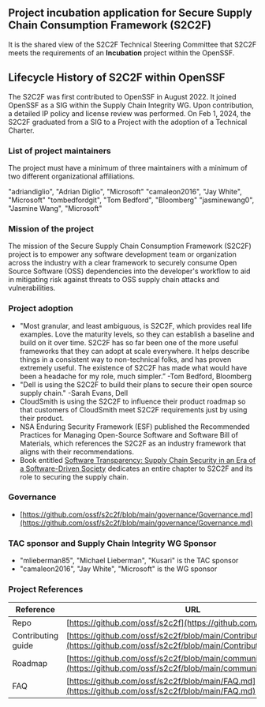 ## Project incubation application for Secure Supply Chain Consumption Framework (S2C2F)

It is the shared view of the S2C2F Technical Steering Committee that S2C2F meets the requirements of an **Incubation** project within the OpenSSF.

## Lifecycle History of S2C2F within OpenSSF

The S2C2F was first contributed to OpenSSF in August 2022. It joined OpenSSF as a SIG within the Supply Chain Integrity WG. Upon contribution, a detailed IP policy and license review was performed. On Feb 1, 2024, the S2C2F graduated from a SIG to a Project with the adoption of a Technical Charter.

### List of project maintainers

The project must have a minimum of three maintainers with a minimum of two different organizational affiliations.

"adriandiglio", "Adrian Diglio", "Microsoft"
"camaleon2016", "Jay White", "Microsoft"
"tombedfordgit", "Tom Bedford", "Bloomberg"
"jasminewang0", "Jasmine Wang", "Microsoft"


### Mission of the project

The mission of the Secure Supply Chain Consumption Framework (S2C2F) project is to empower any software development team or organization across the industry with a clear framework to securely consume Open Source Software (OSS) dependencies into the developer's workflow to aid in mitigating risk against threats to OSS supply chain attacks and vulnerabilities. 

### Project adoption

* "Most granular, and least ambiguous, is S2C2F, which provides real life examples. Love the maturity levels, so they can establish a baseline and build on it over time. S2C2F has so far been one of the more useful frameworks that they can adopt at scale everywhere. It helps describe things in a consistent way to non-technical folks, and has proven extremely useful. The existence of S2C2F has made what would have been a headache for my role, much simpler.” -Tom Bedford, Bloomberg
* "Dell is using the S2C2F to build their plans to secure their open source supply chain." -Sarah Evans, Dell
* CloudSmith is using the S2C2F to influence their product roadmap so that customers of CloudSmith meet S2C2F requirements just by using their product.
* NSA Enduring Security Framework (ESF) published the Recommended Practices for Managing Open-Source Software and Software Bill of Materials, which references the S2C2F as an industry framework that aligns with their recommendations.
* Book entitled [Software Transparency: Supply Chain Security in an Era of a Software-Driven Society](https://www.wiley.com/en-us/Software+Transparency%3A+Supply+Chain+Security+in+an+Era+of+a+Software+Driven+Society-p-9781394158492) dedicates an entire chapter to S2C2F and its role to securing the supply chain. 


### Governance

* [https://github.com/ossf/s2c2f/blob/main/governance/Governance.md](https://github.com/ossf/s2c2f/blob/main/governance/Governance.md)

### TAC sponsor and Supply Chain Integrity WG Sponsor

* "mlieberman85", "Michael Lieberman", "Kusari" is the TAC sponsor
* "camaleon2016", "Jay White", "Microsoft" is the WG sponsor

### Project References

| Reference          | URL |
|--------------------|-----|
| Repo               |  [https://github.com/ossf/s2c2f](https://github.com/ossf/s2c2f)   |
| Contributing guide |  [https://github.com/ossf/s2c2f/blob/main/Contributing.md](https://github.com/ossf/s2c2f/blob/main/Contributing.md)  |
| Roadmap            |   [https://github.com/ossf/s2c2f/blob/main/community/Roadmap.md](https://github.com/ossf/s2c2f/blob/main/community/Roadmap.md)  |
| FAQ             |   [https://github.com/ossf/s2c2f/blob/main/FAQ.md](https://github.com/ossf/s2c2f/blob/main/FAQ.md)  |
